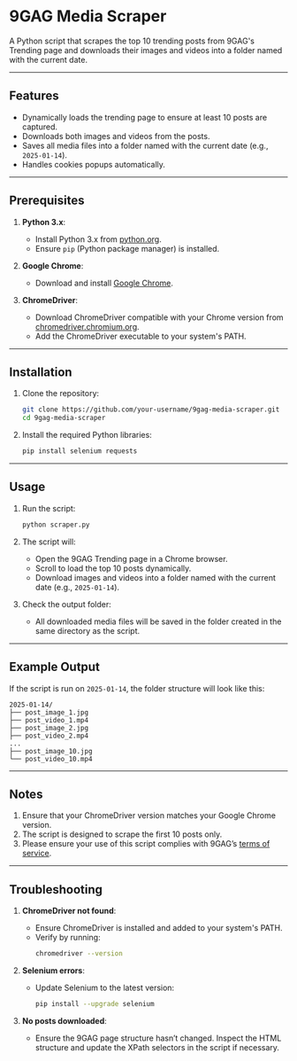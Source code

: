 # 9GAG Media Scraper

A Python script that scrapes the top 10 trending posts from 9GAG's Trending page and downloads their images and videos into a folder named with the current date.

---

## Features

- Dynamically loads the trending page to ensure at least 10 posts are captured.
- Downloads both images and videos from the posts.
- Saves all media files into a folder named with the current date (e.g., `2025-01-14`).
- Handles cookies popups automatically.

---

## Prerequisites

1. **Python 3.x**:

   - Install Python 3.x from [python.org](https://www.python.org/downloads/).
   - Ensure `pip` (Python package manager) is installed.

2. **Google Chrome**:

   - Download and install [Google Chrome](https://www.google.com/chrome/).

3. **ChromeDriver**:
   - Download ChromeDriver compatible with your Chrome version from [chromedriver.chromium.org](https://chromedriver.chromium.org/downloads).
   - Add the ChromeDriver executable to your system's PATH.

---

## Installation

1. Clone the repository:

   ```bash
   git clone https://github.com/your-username/9gag-media-scraper.git
   cd 9gag-media-scraper
   ```

2. Install the required Python libraries:
   ```bash
   pip install selenium requests
   ```

---

## Usage

1. Run the script:

   ```bash
   python scraper.py
   ```

2. The script will:

   - Open the 9GAG Trending page in a Chrome browser.
   - Scroll to load the top 10 posts dynamically.
   - Download images and videos into a folder named with the current date (e.g., `2025-01-14`).

3. Check the output folder:
   - All downloaded media files will be saved in the folder created in the same directory as the script.

---

## Example Output

If the script is run on `2025-01-14`, the folder structure will look like this:

```
2025-01-14/
├── post_image_1.jpg
├── post_video_1.mp4
├── post_image_2.jpg
├── post_video_2.mp4
...
├── post_image_10.jpg
└── post_video_10.mp4
```

---

## Notes

1. Ensure that your ChromeDriver version matches your Google Chrome version.
2. The script is designed to scrape the first 10 posts only.
3. Please ensure your use of this script complies with 9GAG’s [terms of service](https://9gag.com/terms).

---

## Troubleshooting

1. **ChromeDriver not found**:

   - Ensure ChromeDriver is installed and added to your system's PATH.
   - Verify by running:
     ```bash
     chromedriver --version
     ```

2. **Selenium errors**:

   - Update Selenium to the latest version:
     ```bash
     pip install --upgrade selenium
     ```

3. **No posts downloaded**:
   - Ensure the 9GAG page structure hasn’t changed. Inspect the HTML structure and update the XPath selectors in the script if necessary.
